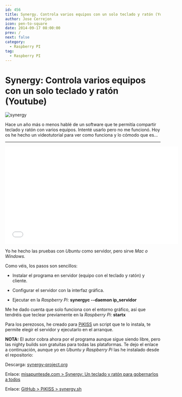 ```yaml
---
id: 456
title: Synergy. Controla varios equipos con un solo teclado y ratón (Youtube)
author: Jose Cerrejon
icon: pen-to-square
date: 2014-09-17 08:00:00
prev: /
next: false
category:
  - Raspberry PI
tag:
  - Raspberry PI
---
```


# Synergy: Controla varios equipos con un solo teclado y ratón (Youtube)

![synergy](/images/2014/09/Synergy_Logo.png)

Hace un año más o menos hablé de un software que te permitía compartir teclado y ratón con varios equipos. Intenté usarlo pero no me funcionó. Hoy os he hecho un videotutorial para ver como funciona y lo cómodo que es...

- - -
<iframe width="560" height="315" src="//www.youtube.com/embed/xYPwMmjf4mA" frameborder="0" allowfullscreen></iframe>

Yo he hecho las pruebas con *Ubuntu* como servidor, pero sirve *Mac o Windows.*

Como véis, los pasos son sencillos: 

* Instalar el programa en servidor (equipo con el teclado y ratón) y cliente.

* Configurar el servidor con la interfaz gráfica.

* Ejecutar en la *Raspberry Pi*: **synergyc --daemon ip_servidor**

Me he dado cuenta que solo funciona con el entorno gráfico, así que tendréis que teclear previamente en la *Raspberry Pi*: **startx**

Para los perezosos, he creado para [PiKISS](/post.php?id=409) un script que te lo instala, te permite elegir el servidor y ejecutarlo en el arranque.

**NOTA:** El autor cobra ahora por el programa aunque sigue siendo libre, pero las nighty builds son gratuitas para todas las plataformas. Te dejo el enlace a continuación, aunque yo en *Ubuntu y Raspberry Pi* las he instalado desde el repositorio:

Descarga: [synergy-project.org](http://synergy-project.org/nightly/)

Enlace: [misapuntesde.com > Synergy: Un teclado y ratón para gobernarlos a todos](/post.php?id=322)

Enlace: [GitHub > PiKISS > synergy.sh](https://raw.githubusercontent.com/jmcerrejon/PiKISS/master/scripts/others/synergy.sh)